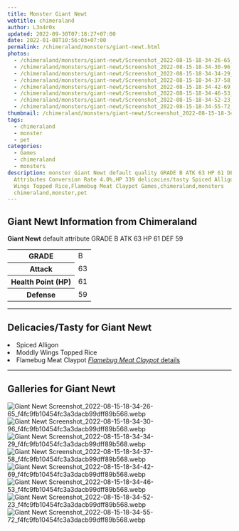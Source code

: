 ```yaml
---
title: Monster Giant Newt
webtitle: chimeraland
author: L3n4r0x
updated: 2022-09-30T07:18:27+07:00
date: 2022-01-08T10:56:03+07:00
permalink: /chimeraland/monsters/giant-newt.html
photos:
  - /chimeraland/monsters/giant-newt/Screenshot_2022-08-15-18-34-26-65_f4fc9fb10454fc3a3dacb99dff89b568.webp
  - /chimeraland/monsters/giant-newt/Screenshot_2022-08-15-18-34-30-96_f4fc9fb10454fc3a3dacb99dff89b568.webp
  - /chimeraland/monsters/giant-newt/Screenshot_2022-08-15-18-34-34-29_f4fc9fb10454fc3a3dacb99dff89b568.webp
  - /chimeraland/monsters/giant-newt/Screenshot_2022-08-15-18-34-37-58_f4fc9fb10454fc3a3dacb99dff89b568.webp
  - /chimeraland/monsters/giant-newt/Screenshot_2022-08-15-18-34-42-69_f4fc9fb10454fc3a3dacb99dff89b568.webp
  - /chimeraland/monsters/giant-newt/Screenshot_2022-08-15-18-34-46-53_f4fc9fb10454fc3a3dacb99dff89b568.webp
  - /chimeraland/monsters/giant-newt/Screenshot_2022-08-15-18-34-52-23_f4fc9fb10454fc3a3dacb99dff89b568.webp
  - /chimeraland/monsters/giant-newt/Screenshot_2022-08-15-18-34-55-72_f4fc9fb10454fc3a3dacb99dff89b568.webp
thumbnail: /chimeraland/monsters/giant-newt/Screenshot_2022-08-15-18-34-26-65_f4fc9fb10454fc3a3dacb99dff89b568.webp
tags:
  - chimeraland
  - monster
  - pet
categories:
  - Games
  - chimeraland
  - monsters
description: monster Giant Newt default quality GRADE B ATK 63 HP 61 DEF 59
  Attributes Conversion Rate 4.0%,HP 339 delicacies/tasty Spiced Alligon,Moddly
  Wings Topped Rice,Flamebug Meat Claypot Games,chimeraland,monsters
  chimeraland,monster,pet
---
```


<section id="bootstrap-wrapper"><link rel="stylesheet" href="https://rawcdn.githack.com/dimaslanjaka/Web-Manajemen/870a349/css/bootstrap-5-3-0-alpha3-wrapper.css"/><h2 id="attribute">Giant Newt Information from Chimeraland</h2><p><b>Giant Newt</b> default attribute GRADE B ATK 63 HP 61 DEF 59<table><tr><th>GRADE</th><td>B</td></tr><tr><th>Attack</th><td>63</td></tr><tr><th>Health Point (HP)</th><td>61</td></tr><tr><th>Defense</th><td>59</td></tr></table></p><hr/><h2 id="delicacies">Delicacies/Tasty for Giant Newt</h2><div class="bg-dark text-light"><li class="d-flex justify-content-between bg-dark text-light">Spiced Alligon </li><li class="d-flex justify-content-between bg-dark text-light">Moddly Wings Topped Rice </li><li class="d-flex justify-content-between bg-dark text-light">Flamebug Meat Claypot <a href="/chimeraland/recipes/flamebug-meat-claypot.html" title="Click here to view recipe Flamebug Meat Claypot details"><i>Flamebug Meat Claypot</i> details</a></li></div><hr/><div id="gallery"><h2>Galleries for Giant Newt</h2><div class="row"><div class="col-lg-6 col-12"><img src="/chimeraland/monsters/giant-newt/Screenshot_2022-08-15-18-34-26-65_f4fc9fb10454fc3a3dacb99dff89b568.webp" alt="Giant Newt Screenshot_2022-08-15-18-34-26-65_f4fc9fb10454fc3a3dacb99dff89b568.webp"/></div><div class="col-lg-6 col-12"><img src="/chimeraland/monsters/giant-newt/Screenshot_2022-08-15-18-34-30-96_f4fc9fb10454fc3a3dacb99dff89b568.webp" alt="Giant Newt Screenshot_2022-08-15-18-34-30-96_f4fc9fb10454fc3a3dacb99dff89b568.webp"/></div><div class="col-lg-6 col-12"><img src="/chimeraland/monsters/giant-newt/Screenshot_2022-08-15-18-34-34-29_f4fc9fb10454fc3a3dacb99dff89b568.webp" alt="Giant Newt Screenshot_2022-08-15-18-34-34-29_f4fc9fb10454fc3a3dacb99dff89b568.webp"/></div><div class="col-lg-6 col-12"><img src="/chimeraland/monsters/giant-newt/Screenshot_2022-08-15-18-34-37-58_f4fc9fb10454fc3a3dacb99dff89b568.webp" alt="Giant Newt Screenshot_2022-08-15-18-34-37-58_f4fc9fb10454fc3a3dacb99dff89b568.webp"/></div><div class="col-lg-6 col-12"><img src="/chimeraland/monsters/giant-newt/Screenshot_2022-08-15-18-34-42-69_f4fc9fb10454fc3a3dacb99dff89b568.webp" alt="Giant Newt Screenshot_2022-08-15-18-34-42-69_f4fc9fb10454fc3a3dacb99dff89b568.webp"/></div><div class="col-lg-6 col-12"><img src="/chimeraland/monsters/giant-newt/Screenshot_2022-08-15-18-34-46-53_f4fc9fb10454fc3a3dacb99dff89b568.webp" alt="Giant Newt Screenshot_2022-08-15-18-34-46-53_f4fc9fb10454fc3a3dacb99dff89b568.webp"/></div><div class="col-lg-6 col-12"><img src="/chimeraland/monsters/giant-newt/Screenshot_2022-08-15-18-34-52-23_f4fc9fb10454fc3a3dacb99dff89b568.webp" alt="Giant Newt Screenshot_2022-08-15-18-34-52-23_f4fc9fb10454fc3a3dacb99dff89b568.webp"/></div><div class="col-lg-6 col-12"><img src="/chimeraland/monsters/giant-newt/Screenshot_2022-08-15-18-34-55-72_f4fc9fb10454fc3a3dacb99dff89b568.webp" alt="Giant Newt Screenshot_2022-08-15-18-34-55-72_f4fc9fb10454fc3a3dacb99dff89b568.webp"/></div></div></div></section>